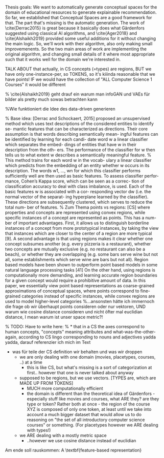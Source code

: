 <!-- ich kriege ein Problem - ich muss extrem oft bei required algorithms and techniques auf den algorithm vorgreifen und das macht's echt awkward (später werden wir xyz gebrauchen)..... => BASE IDEA OF THE ALGORITHM MUSS SCHON VOR DER METHODS SECTION, FOR REQUIRED ALGORITHMS, STEHEN!!! -->

Thesis goals: We want to automatically generate conceptual spaces for the domain of educational resources to generate explainable recommendation. So far, we established  that Conceptual Spaces are a good framework for that. The part that's missing is the automatic generation. The work of \cite{Derrac2015} is great because it basically does what Gärdenfors suggested using classical AI algorithms, and \cite{Ager2018} and \cite{Alshaikh2019} provided some useful additions for it without changing the main logic. So, we'll work with their algorithm, also only making small improvemenents. So the two main areas of work are implementing the original algorithm, and changing small details of it where most appropriate such that it works well for the domain we're interested in.


TALK ABOUT that actually, in CS concepts (=types) are regions, BUT we have only one-instance-per, so TOKENS, so it's kiiinda reasonable that we have points! IF we would have the collection of "ALL Computer Science 1 Courses" it would be different

% \cite{Alshaikh2019} geht drauf ein warum man infoGAN und VAEs für bilder als pretty much sowas betrachten kann

%Wie funktioniert die Idee des data-driven generieren 

% Base idea: [Derrac and Schockaert, 2015] proposed an unsupervised method which uses text descriptions of the considered entities to identify se- mantic features that can be characterized as directions. Their core assumption is that words describing semantically mean- ingful features can be identified by learning for each candi- date word w a linear classifier which separates the embed- dings of entities that have w in their description from the oth- ers. The performance of the classifier for w then tells us to what extent w describes a semantically meaningful feature. 
% This method trains for each word w in the vocab- ulary a linear classifier which predicts from the embedding of an entity whether w occurs in its description. The words w1, ..., wn for which this classifier performs sufficiently well are then used as basic features. To assess classifier perfor- mance, Cohen’s Kappa score, which can be seen as a correc- tion of classification accuracy to deal with class imbalance, is used. Each of the basic features w is associated with a cor- responding vector dw (i.e. the normal vector of the separat- ing hyperplane learned by the classifier). These directions are subsequently clustered, which serves to reduce the total num- ber of features.
% Zum Thema points vs regions: [CS] where properties and concepts are represented using convex regions, while specific instances of a concept are represented as points. This has a num- ber of important advantages. First, it allows us to distinguish borderline instances of a concept from more prototypical instances, by taking the view that instances which are closer to the center of a region are more typical [9]. A second advantage is that using regions makes it clear whether one concept subsumes another (e.g. every pizzeria is a restaurant), whether two concepts are mutually exclusive (e.g. no restaurant can also be a beach), or whether they are overlapping (e.g. some bars serve wine but not all, some establishments which serve wine are bars but not all). Region based models have been shown to outperform point based models in some natural language processing tasks [41] On the other hand, using regions is computationally more demanding, and learning accurate region boundaries for a given concept would require a prohibitive amount of data. In this paper, we essentially view point based representations as coarse-grained approximations of conceptual spaces, where points correspond to fine-grained categories instead of specific instances, while convex regions are used to model higher-level categories
%...ansonsten hätte ich immernoch die frage ob wir überhaupt points consideren oder nur vektoren, UND warum wie cosine distance consideren und nicht öfter mal euclidian distance, I mean warum ist unser space metric?!


% TODO: Have to write here:
% * that in a CS the axes correspond to human concepts, "concepts" meaning attributes and what-was-the-other-again, according to CS lingo corresponding to nouns and adjectives yadda yadda, darauf referenzier ich mich im Text



* was für teile der CS definition wir behalten und was wir droppen
    * we are only dealing with one domain (movies, placetypes, courses, ..) at a time 
        * this is like CS, but what's missing is a sort of categorization at first.. however that one is never talked about anyway
    * supposed to be regions, but we use vectors.  [TYPES are, which are MADE UP FROM TOKENS]
        * MUCH more computationally efficient
        * the domain is different than the theoretical idea of Gärdenfors - especially stuff like movies and courses, what ARE they? are they type or token? Rather both at once - the region of the course XYZ is composed of only one token, at least until we take into account a much bigger dataset that would allow us to do reasoning on "the set of all introductory computer science courses" or something. (For placetypes however we ARE dealing with types!) 
    * we ARE dealing with a mostly metric space	
        * ..however we use cosine distance instead of euclidian


Am ende soll rauskommen: A \textbf{feature-based representation}